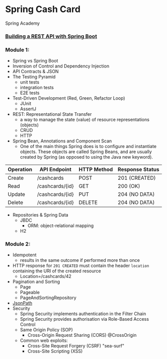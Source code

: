 # Spring Cash Card
Spring Academy <br>
### [Building a REST API with Spring Boot](https://spring.academy/courses/building-a-rest-api-with-spring-boot)

### Module 1: 
- Spring vs Spring Boot
- Inversion of Control and Dependency Injection
- API Contracts & JSON
- The Testing Pyramid
  - unit tests
  - integration tests
  - E2E tests
- Test-Driven Development (Red, Green, Refactor Loop)
  - JUnit
  - AssertJ
- REST: Representational State Transfer
  - a way to manage the state (value) of resource representations (objects)
  - CRUD
  - HTTP
- Spring Bean, Annotations and Component Scan
  - One of the main things Spring does is to configure and instantiate objects. These objects are called Spring Beans, and are usually created by Spring (as opposed to using the Java new keyword).

| Operation | API Endpoint    | HTTP Method | Response Status |
|-----------|-----------------|-------------|-----------------|
| Create    | /cashcards      | POST        | 201 (CREATED)   |
| Read      | /cashcards/{id} | GET         | 200 (OK)        |
| Update    | /cashcards/{id} | PUT         | 204 (NO DATA)   |
| Delete    | /cashcards/{id} | DELETE      | 204 (NO DATA)   |

- Repositories & Spring Data
  - JBDC
    - ORM: object-relational mapping
  - H2

### Module 2:
- Idempotent
  - results in the same outcome if performed more than once
- HTTP response for `201 CREATED` must contain the header `location` containing the URI of the created resource
  - Location=/cashcards/42
- Pagination and Sorting
  - Page
  - Pageable
  - PageAndSortingRepository
- [JsonPath](https://github.com/json-path/JsonPath)
- Security
  - Spring Security implements authentication in the Filter Chain
  - Spring Security provides authorisation via Role-Based Access Control
  - Same Origin Policy (SOP)
    - Cross-Origin Request Sharing (CORS) @CrossOrigin
  - Common web exploits:
    - Cross-Site Request Forgery (CSRF) "sea-surf"
    - Cross-Site Scripting (XSS)